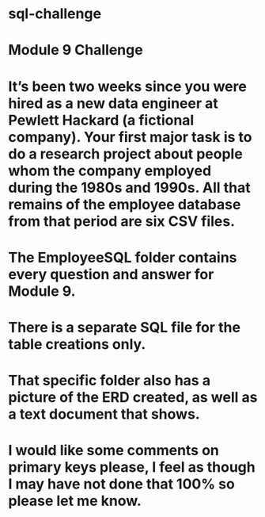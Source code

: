 # sql-challenge

# Module 9 Challenge

# It’s been two weeks since you were hired as a new data engineer at Pewlett Hackard (a fictional company). Your first major task is to do a research project about people whom the company employed during the 1980s and 1990s. All that remains of the employee database from that period are six CSV files.

# The EmployeeSQL folder contains every question and answer for Module 9. 

# There is a separate SQL file for the table creations only.

# That specific folder also has a picture of the ERD created, as well as a text document that shows.

# I would like some comments on primary keys please, I feel as though I may have not done that 100% so please let me know.